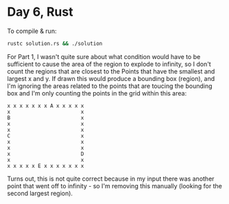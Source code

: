 Day 6, Rust
===========

To compile & run:

```bash
rustc solution.rs && ./solution
```

For Part 1, I wasn't quite sure about what condition would have to be sufficient to cause 
the area of the region to explode to infinity, so I don't count the regions that are closest to
the Points that have the smallest and largest x and y. 
If drawn this would produce a bounding box (region), and I'm ignoring the areas related to the points
that are toucing the bounding box and I'm only counting the points in the grid within this area:
```
x x x x x x x A x x x x x
x                       x
B                       x
x                       x
x                       x
C                       x
x                       x
x                       x
x                       D
x                       x
x x x x x E x x x x x x x
```

Turns out, this is not quite correct because in my input there was another point that went off to infinity - so I'm 
removing this manually (looking for the second largest region).


